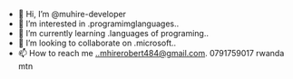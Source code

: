 - 👋 Hi, I’m @muhire-developer
- 👀 I’m interested in .programimglanguages..
- 🌱 I’m currently learning .languages of programing..
- 💞️ I’m looking to collaborate on .microsoft..
- 📫 How to reach me ..mhirerobert484@gmail.com. 0791759017 rwanda mtn

<!---
muhire-developer/muhire-developer is a ✨ special ✨ repository because its `README.md` (this file) appears on your GitHub profile.
You can click the Preview link to take a look at your changes.
--->

